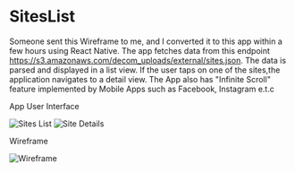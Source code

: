 # SitesList
Someone sent this Wireframe to me, and I converted it to this app within a few hours using React Native. The app fetches data from this endpoint https://s3.amazonaws.com/decom_uploads/external/sites.json. The data is parsed and displayed in a list view. If the user taps on one of the sites,the application navigates to a detail view. The App also has "Infinite Scroll" feature implemented by Mobile Apps such as Facebook, Instagram e.t.c

App User Interface

![Sites List](https://i.imgur.com/iiSCIHE.png)
![Site Details](https://i.imgur.com/ZEBCYfo.png)




Wireframe

![Wireframe](https://i.imgur.com/LBSvprv.png)
